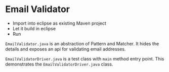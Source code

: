 # Email Validator

* Import into eclipse as existing Maven project
* Let it build in eclipse
* Run


`EmailValidator.java` is an abstraction of Pattern and Matcher. It hides the details and
exposes an api for validating email addresses.

`EmailValidatorDriver.java` is a test class with `main` method entry point. This
demonstrates the `EmailValidatorDriver.java` class.
